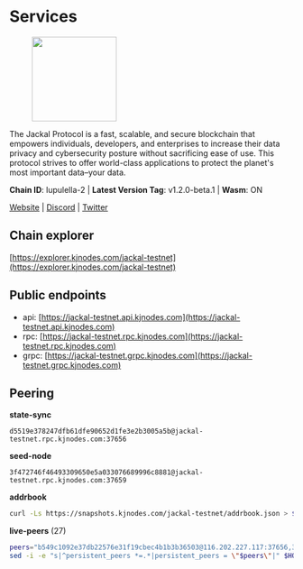 # Services

<figure><img src="https://raw.githubusercontent.com/kj89/testnet_manuals/main/pingpub/logos/jackal.png" width="150" alt=""><figcaption></figcaption></figure>

The Jackal Protocol is a fast, scalable, and secure blockchain that empowers  individuals, developers, and enterprises to increase their data privacy and  cybersecurity posture without sacrificing ease of use. This protocol strives  to offer world-class applications to protect the planet's most important data–your data.

**Chain ID**: lupulella-2 | **Latest Version Tag**: v1.2.0-beta.1 | **Wasm**: ON

[Website](https://jackalprotocol.com) | [Discord](https://discord.com/invite/5GKym3p6rj) | [Twitter](https://twitter.com/Jackal_Protocol)




## Chain explorer
[https://explorer.kjnodes.com/jackal-testnet](https://explorer.kjnodes.com/jackal-testnet)

## Public endpoints

* api: [https://jackal-testnet.api.kjnodes.com](https://jackal-testnet.api.kjnodes.com)
* rpc: [https://jackal-testnet.rpc.kjnodes.com](https://jackal-testnet.rpc.kjnodes.com)
* grpc: [https://jackal-testnet.grpc.kjnodes.com](https://jackal-testnet.grpc.kjnodes.com)

## Peering

**state-sync**

```text
d5519e378247dfb61dfe90652d1fe3e2b3005a5b@jackal-testnet.rpc.kjnodes.com:37656
```

**seed-node**

```text
3f472746f46493309650e5a033076689996c8881@jackal-testnet.rpc.kjnodes.com:37659
```

**addrbook**
```bash
curl -Ls https://snapshots.kjnodes.com/jackal-testnet/addrbook.json > $HOME/.canine/config/addrbook.json
```

**live-peers** (27)
```bash
peers="b549c1092e37db22576e31f19cbec4b1b3b36503@116.202.227.117:37656,3c6d856a429224201d78c7f28026874d10a27f57@5.75.227.78:26656,0e3058446ee9b1ad449b5d3a60d5c4f92dd3785c@65.109.30.12:56656,5c2a752c9b1952dbed075c56c600c3a79b58c395@195.3.220.57:26906,80420ad774e622bda8e1dfa9b80da11eee7eed1f@144.126.140.252:29656,d5519e378247dfb61dfe90652d1fe3e2b3005a5b@65.109.68.190:37656,11b91d243d43e761c96cfbf49f2f2bd06cce2df8@65.109.23.114:17556,c28ae12dc190b2abfc578f8ed2fea90fa5ff3b1d@65.108.134.208:26656,372111fd8c3c11a57cd34db58b2bdd8d2b6e5005@172.104.19.93:26656,9a2c091798681f89b11f8eea370bf9c6284437c5@167.86.115.183:26656,1b191fb9ef837dec648136097f94925a15dd85ab@213.170.135.20:26516,4ea723e652f11433734ae2aa6f364ef0510d6636@16.163.74.176:26626,a0f726a3dffb45d9cbde0913701bd757fcd7e434@157.90.2.254:36656,b26f63f307ca8e80033cbc618f7577e5be7f0c1a@95.217.118.96:27363,3e3dabb71f85f8f142b31495f9b012424f90c3f4@57.128.80.37:26656,09d9127972ded9e22f9f11833ed7fcfa149cf1fa@65.109.92.240:19126,0394449cab5a29f24dd4f37683d3b7622f27c0fc@65.108.206.118:61156,2ededbdbd98580e22ae8c3676e37b6e1fc1d987b@142.132.248.253:23656,6c6c7f370febd64447770da8aec0b9d359d61565@65.109.70.23:17556,fd5b3021fe67406e63c1a3e3e89cb243bc0791c9@65.109.32.174:32656,e4e93ce4b050c9d821e15b69477f5da706121343@65.109.93.152:31656,5eedbfbe64b942f4ab54db3842acf3bfab034c24@161.97.74.88:46656,84af58201840781a0a62449d1dcdb0ad0cf5bdb3@91.223.3.144:26356,f3e70d3de1974208af04dac6fabd657ab4abf0ff@65.108.75.107:24656,451622fd913f6119a67f67e65f3ab82c3fbea529@78.107.253.133:32656,fa10dc1a1dc81ee2741e7f88327cb13d2ab56f54@65.109.23.182:19126,ade4d8bc8cbe014af6ebdf3cb7b1e9ad36f412c0@176.9.82.221:17556"
sed -i -e "s|^persistent_peers *=.*|persistent_peers = \"$peers\"|" $HOME/.canine/config/config.toml
```
